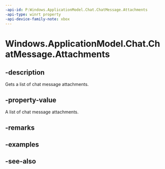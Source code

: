 ```yaml
---
-api-id: P:Windows.ApplicationModel.Chat.ChatMessage.Attachments
-api-type: winrt property
-api-device-family-note: xbox
---
```


<!-- Property syntax
public Windows.Foundation.Collections.IVector<Windows.ApplicationModel.Chat.ChatMessageAttachment> Attachments { get; }
-->

# Windows.ApplicationModel.Chat.ChatMessage.Attachments

## -description
Gets a list of chat message attachments.

## -property-value
A list of chat message attachments.

## -remarks

## -examples

## -see-also
